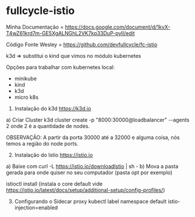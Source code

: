 # fullcycle-istio

Minha Documentação = https://docs.google.com/document/d/1kvX-T4wZ61krd7m-GE5XgALNGhL2VK7kp33DuP-pylI/edit

Código Fonte Wesley = https://github.com/devfullcycle/fc-istio

k3d => substitui o kind que vimos no módulo kubernetes

Opções para trabalhar com kubernetes local:

* minikube
* kind
* k3d
* micro k8s

1. Instalação do k3d
https://k3d.io

a) Criar Cluster
k3d cluster create -p "8000:30000@loadbalancer" --agents 2 onde 2 é a quantidade de nodes.

OBSERVAÇÃO: A partir da porta 30000 até a 32000 e alguma coisa, nós temos a região do node ports.

2. Instalação do Istio
https://istio.io

a) Baixe com curl -L https://istio.io/downloadIstio | sh -
b) Mova a pasta gerada para onde quiser no seu computador (pasta opt por exemplo)

istioctl install (instala o core default vide https://istio.io/latest/docs/setup/additional-setup/config-profiles/)

3. Configurando o Sidecar proxy
kubectl label namespace default istio-injection=enabled